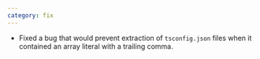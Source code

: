 ```yaml
---
category: fix
---
```

* Fixed a bug that would prevent extraction of `tsconfig.json` files when it contained an array literal with a trailing comma.
